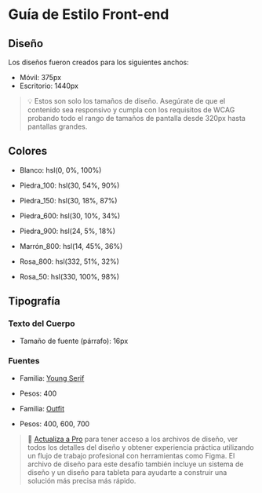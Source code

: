 # Guía de Estilo Front-end

## Diseño

Los diseños fueron creados para los siguientes anchos:

- Móvil: 375px
- Escritorio: 1440px

> 💡 Estos son solo los tamaños de diseño. Asegúrate de que el contenido sea responsivo y cumpla con los requisitos de WCAG probando todo el rango de tamaños de pantalla desde 320px hasta pantallas grandes.

## Colores

- Blanco: hsl(0, 0%, 100%)

- Piedra_100: hsl(30, 54%, 90%)
- Piedra_150: hsl(30, 18%, 87%)
- Piedra_600: hsl(30, 10%, 34%)
- Piedra_900: hsl(24, 5%, 18%)

- Marrón_800: hsl(14, 45%, 36%)

- Rosa_800: hsl(332, 51%, 32%)
- Rosa_50: hsl(330, 100%, 98%)

## Tipografía

### Texto del Cuerpo

- Tamaño de fuente (párrafo): 16px

### Fuentes

- Familia: [Young Serif](https://fonts.google.com/specimen/Young+Serif)
- Pesos: 400

- Familia: [Outfit](https://fonts.google.com/specimen/Outfit)
- Pesos: 400, 600, 700

> 💎 [Actualiza a Pro](https://www.frontendmentor.io/pro?ref=style-guide) para tener acceso a los archivos de diseño, ver todos los detalles del diseño y obtener experiencia práctica utilizando un flujo de trabajo profesional con herramientas como Figma. El archivo de diseño para este desafío también incluye un sistema de diseño y un diseño para tableta para ayudarte a construir una solución más precisa más rápido.